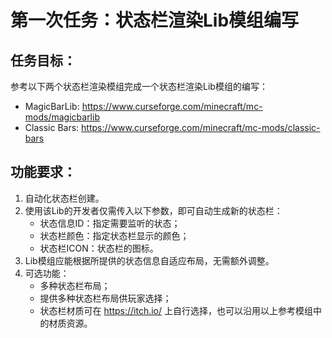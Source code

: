 # 第一次任务：状态栏渲染Lib模组编写

## 任务目标：
参考以下两个状态栏渲染模组完成一个状态栏渲染Lib模组的编写：
- MagicBarLib: https://www.curseforge.com/minecraft/mc-mods/magicbarlib
- Classic Bars: https://www.curseforge.com/minecraft/mc-mods/classic-bars

## 功能要求：
1. 自动化状态栏创建。
2. 使用该Lib的开发者仅需传入以下参数，即可自动生成新的状态栏：
    - 状态信息ID：指定需要监听的状态；
    - 状态栏颜色：指定状态栏显示的颜色；
    - 状态栏ICON：状态栏的图标。
3. Lib模组应能根据所提供的状态信息自适应布局，无需额外调整。
4. 可选功能：
    - 多种状态栏布局；
	- 提供多种状态栏布局供玩家选择；
	- 状态栏材质可在 https://itch.io/ 上自行选择，也可以沿用以上参考模组中的材质资源。